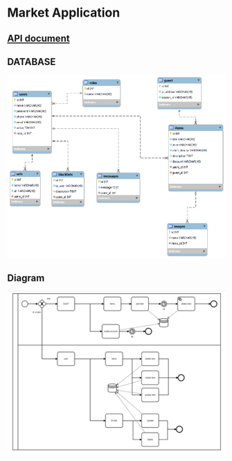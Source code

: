 # Market Application 


## [API document](https://documenter.getpostman.com/view/6099522/TVmQdG3K)


## DATABASE 
<img src="assets/database.png">

## Diagram 
<img src="assets/diagram.png">